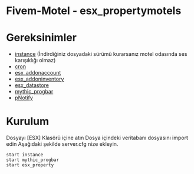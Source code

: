 # Fivem-Motel - esx_propertymotels


# Gereksinimler

+ [instance](https://github.com/ESX-Org/instance) (İndirdiğiniz dosyadaki sürümü kurarsanız motel odasında ses karışıklığı olmaz)
+ [cron](https://github.com/ESX-Org/cron)
+ [esx_addonaccount](https://github.com/ESX-Org/esx_addonaccount)
+ [esx_addoninventory](https://github.com/ESX-Org/esx_addoninventory)
+ [esx_datastore](https://github.com/ESX-Org/esx_datastore)
+ [mythic_progbar](https://forum.fivem.net/t/dev-resource-mythic-progress-bar/527607)
+ [pNotify](https://forum.fivem.net/t/release-pnotify-in-game-js-notifications-using-noty/20659)

# Kurulum

Dosyayı [ESX] Klasörü içine atın
Dosya içindeki veritabanı dosyasını import edin
Aşağıdaki şekilde server.cfg nize ekleyin.
```
start instance
start mythic_progbar
start esx_property
```
